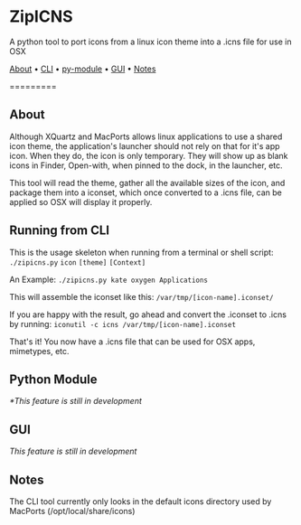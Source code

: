 ZipICNS
============
A python tool to port icons from a linux icon theme into a .icns file for use in OSX

[About](#about) • [CLI](#running-from-cli) • [py-module](#python-module) • [GUI](#gui) • [Notes](#notes)

=========
## About
Although XQuartz and MacPorts allows linux applications to use a shared icon theme, the application's launcher should not rely on that for it's app icon. When they do, the icon is only temporary. They will show up as blank icons in Finder, Open-with, when pinned to the dock, in the launcher, etc.

This tool will read the theme, gather all the available sizes of the icon, and package them into a iconset, which once converted to a .icns file, can be applied so OSX will display it properly.

## Running from CLI
This is the usage skeleton when running from a terminal or shell script:
`./zipicns.py` `icon` `[theme]` `[Context]`

An Example:
`./zipicns.py kate oxygen Applications`

This will assemble the iconset like this:
`/var/tmp/[icon-name].iconset/`

If you are happy with the result, go ahead and convert the .iconset to .icns by running:
`iconutil -c icns /var/tmp/[icon-name].iconset`

That's it! You now have a .icns file that can be used for OSX apps, mimetypes, etc.

## Python Module

_\*This feature is still in development_


## GUI
_This feature is still in development_


## Notes
The CLI tool currently only looks in the default icons directory used by MacPorts
(/opt/local/share/icons)